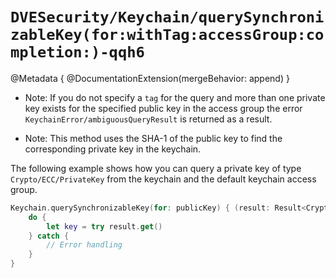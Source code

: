 # ``DVESecurity/Keychain/querySynchronizableKey(for:withTag:accessGroup:completion:)-qqh6``

@Metadata {
    @DocumentationExtension(mergeBehavior: append)
}

- Note: If you do not specify a `tag` for the query and more than one private key exists for the specified public key in the access group the error ``KeychainError/ambiguousQueryResult`` is returned as a result.

- Note: This method uses the SHA-1 of the public key to find the corresponding private key in the keychain.

The following example shows how you can query a private key of type ``Crypto/ECC/PrivateKey`` from the keychain and the default keychain access group.
```swift
Keychain.querySynchronizableKey(for: publicKey) { (result: Result<Crypto.ECC.PrivateKey?, Error>) in
    do {
        let key = try result.get()
    } catch {
        // Error handling
    }
}
```
